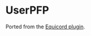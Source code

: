 # UserPFP

Ported from the [Equicord plugin](https://github.com/Equicord/Equicord/blob/main/src/equicordplugins/userpfp/).